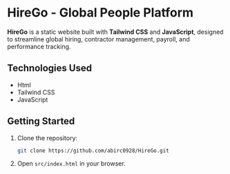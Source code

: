 # HireGo - Global People Platform

**HireGo** is a static website built with **Tailwind CSS** and **JavaScript**, designed to streamline global hiring, contractor management, payroll, and performance tracking.


## Technologies Used

- Html
- Tailwind CSS
- JavaScript

## Getting Started

1. Clone the repository:
   ```bash
   git clone https://github.com/abirc0928/HireGo.git
   ```
2. Open `src/index.html` in your browser.



